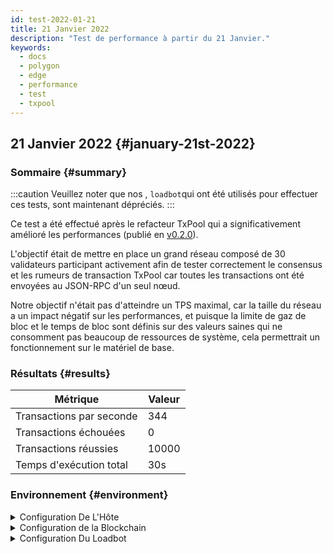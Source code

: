 ```yaml
---
id: test-2022-01-21
title: 21 Janvier 2022
description: "Test de performance à partir du 21 Janvier."
keywords:
  - docs
  - polygon
  - edge
  - performance
  - test
  - txpool
---
```


## 21 Janvier 2022 {#january-21st-2022}

### Sommaire {#summary}

:::caution
Veuillez noter que nos , `loadbot`qui ont été utilisés pour effectuer ces tests, sont maintenant dépréciés.
:::

Ce test a été effectué après le refacteur TxPool qui a significativement amélioré les performances (publié en [v0.2.0](https://github.com/0xPolygon/polygon-edge/releases/v0.2.0)).

L'objectif était de mettre en place un grand réseau composé de 30 validateurs participant activement afin de tester correctement le consensus et les rumeurs de transaction TxPool car toutes les transactions ont été envoyées au JSON-RPC d'un seul nœud.

Notre objectif n'était pas d'atteindre un TPS maximal, car la taille du réseau a un impact négatif sur les performances, et puisque la limite de gaz de bloc et le temps de bloc sont définis sur des valeurs saines qui ne consomment pas beaucoup de ressources de système, cela permettrait un fonctionnement sur le matériel de base.

### Résultats {#results}

| Métrique | Valeur |
| ------ | ----- |
| Transactions par seconde | 344 |
| Transactions échouées | 0 |
| Transactions réussies | 10000 |
| Temps d'exécution total | 30s |

### Environnement {#environment}

<details>
  <summary>Configuration De L'Hôte</summary>
  <div>
    <div>
        <table>
            <tr>
                <td>Fournisseur de Cloud</td>
                <td>AWS</td>
            </tr>
            <tr>
                <td>Taille de l'instance</td>
                <td>t2.xlarge</td>
            </tr>
            <tr>
                <td>Mise En Réseau</td>
                <td>sous-réseau privé</td>
            </tr>
            <tr>
                <td>Système d"exploitation</td>
                <td>Linux Ubuntu 20.04 LTS - Focal Fossa</td>
            </tr>
            <tr>
                <td>Limite du descripteur de dossier</td>
                <td>65535</td>
            </tr>
            <tr>
                <td>Processus d'utilisateurs maximum</td>
                <td>65535</td>
            </tr>
        </table>
    </div>
    <br/>
  </div>
</details>

<details>
  <summary>Configuration de la Blockchain</summary>
  <div>
    <div>
        <table>
            <tr>
                <td>Version De Polygon Edge</td>
                <td>Valider <a href="https://github.com/0xPolygon/polygon-edge/commit/8377162281d1a2e4342ae27cd4e5367c4364aee2">8377162281d1a2e4342ae27cd4e5367c4364aee2</a> sur la branche de développement</td>
            </tr>
            <tr>
                <td>Nœuds de validation</td>
                <td>30</td>
            </tr>
            <tr>
                <td>Nœuds de non validation</td>
                <td>0</td>
            </tr>
            <tr>
                <td>Consensus</td>
                <td>IBFT PoA</td>
            </tr>
            <tr>
                <td>Temps de bloc</td>
                <td>2000 ms</td>
            </tr>
            <tr>
                <td>Limite de gaz du bloc</td>
                <td>5242880</td>
            </tr>
        </table>
    </div>
    <br/>
  </div>
</details>

<details>
  <summary>Configuration Du Loadbot</summary>
  <div>
    <div>
        <table>
            <tr>
                <td>Total Des Transactions</td>
                <td>10000</td>
            </tr>
            <tr>
                <td>Transactions envoyées par seconde</td>
                <td>400</td>
            </tr>
            <tr>
                <td>Type de transactions</td>
                <td>Transferts EOA vers EOA</td>
            </tr>
        </table>
    </div>
    <br/>
  </div>
</details>
